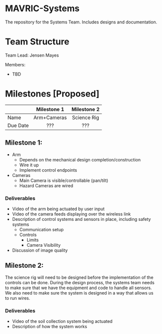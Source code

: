 # MAVRIC-Systems
The repository for the Systems Team. Includes designs and documentation.

# Team Structure
Team Lead: Jensen Mayes

Members:
 - TBD

# Milestones [Proposed]
|                     | Milestone 1  | Milestone 2 |
|:--------------------|:------------:|:-----------:|
| Name                |  Arm+Cameras | Science Rig |
| Due Date            |      ???     |     ???     |

## Milestone 1:  
 * Arm
   * Depends on the mechanical design completion/construction
   * Wire it up
   * Implement control endpoints
 * Cameras
   * Main Camera is visible/controllable (pan/tilt)
   * Hazard Cameras are wired
### Deliverables
 * Video of the arm being actuated by user input
 * Video of the camera feeds displaying over the wireless link
 * Description of control systems and sensors in place, including safety systems
   * Communication setup
   * Controls
     * Limits
     * Camera Visibility
 * Discussion of image quality

## Milestone 2:
The science rig will need to be designed before the implementation of the controls can be done.
During the design process, the systems team needs to make sure that we have the equipment and code to handle all sensors.
We also need to make sure the system is designed in a way that allows us to run wires.

### Deliverables
 * Video of the soil collection system being actuated
 * Description of how the system works
